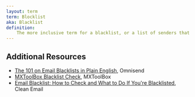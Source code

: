 ```yaml
---
layout: term
term: Blocklist
aka: Blacklist
definition:
    The more inclusive term for a blacklist, or a list of senders that have run afoul of spam filters. Typically flagging senders by IP address, preventing messages from being delivered to recipients. Bad to be on. 
---
```


## Additional Resources

- [The 101 on Email Blacklists in Plain English](https://www.omnisend.com/blog/email-blacklist/), Omnisend
- [MXToolBox Blacklist Check](https://mxtoolbox.com/blacklists.aspx), MXToolBox
- [Email Blacklist: How to Check and What to Do If You're Blacklisted](https://clean.email/email-blacklist-check), Clean Email
